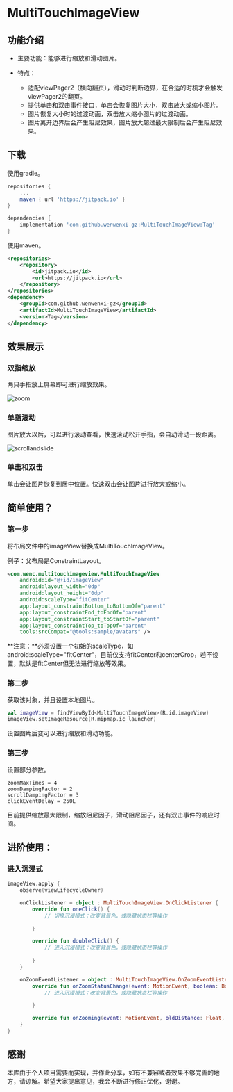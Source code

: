 # MultiTouchImageView
## 功能介绍

- 主要功能：能够进行缩放和滑动图片。

- 特点：
  - 适配viewPager2（横向翻页），滑动时判断边界，在合适的时机才会触发viewPager2的翻页。
  - 提供单击和双击事件接口，单击会恢复图片大小，双击放大或缩小图片。
  - 图片恢复大小时的过渡动画，双击放大缩小图片的过渡动画。
  - 图片离开边界后会产生阻尼效果，图片放大超过最大限制后会产生阻尼效果。

## 下载

使用gradle。

```groovy
repositories {
	...
	maven { url 'https://jitpack.io' }
}

dependencies {
    implementation 'com.github.wenwenxi-gz:MultiTouchImageView:Tag'
}
```

使用maven。

```xml
<repositories>
	<repository>
	    <id>jitpack.io</id>
	    <url>https://jitpack.io</url>
	</repository>
</repositories>
<dependency>
	<groupId>com.github.wenwenxi-gz</groupId>
	<artifactId>MultiTouchImageView</artifactId>
	<version>Tag</version>
</dependency>
```

## 效果展示

### 双指缩放

两只手指放上屏幕即可进行缩放效果。

![zoom](readmeRes/zoom.gif)

### 单指滚动

图片放大以后，可以进行滚动查看，快速滚动松开手指，会自动滑动一段距离。

![scrollandslide](readmeRes/scrollandslide.gif)

### 单击和双击

单击会让图片恢复到居中位置。快速双击会让图片进行放大或缩小。

## 简单使用？

### 第一步

将布局文件中的imageView替换成MultiTouchImageView。

例子：父布局是ConstraintLayout。

```xml
<com.wenc.multitouchimageview.MultiTouchImageView
    android:id="@+id/imageView"
    android:layout_width="0dp"
    android:layout_height="0dp"
    android:scaleType="fitCenter"
    app:layout_constraintBottom_toBottomOf="parent"
    app:layout_constraintEnd_toEndOf="parent"
    app:layout_constraintStart_toStartOf="parent"
    app:layout_constraintTop_toTopOf="parent"
    tools:srcCompat="@tools:sample/avatars" />
```

**注意：**必须设置一个初始的scaleType，如android:scaleType="fitCenter"，目前仅支持fitCenter和centerCrop，若不设置，默认是fitCenter但无法进行缩放等效果。

### 第二步

获取该对象，并且设置本地图片。

```kotlin
val imageView = findViewById<MultiTouchImageView>(R.id.imageView)
imageView.setImageResource(R.mipmap.ic_launcher)
```

设置图片后变可以进行缩放和滑动功能。

### 第三步

设置部分参数。

```
zoomMaxTimes = 4
zoomDampingFactor = 2
scrollDampingFactor = 3
clickEventDelay = 250L
```

目前提供缩放最大限制，缩放阻尼因子，滑动阻尼因子，还有双击事件的响应时间。

## 进阶使用：

### 进入沉浸式

```kotlin
imageView.apply {
    observe(viewLifecycleOwner)

    onClickListener = object : MultiTouchImageView.OnClickListener {
        override fun oneClick() {
            // 切换沉浸模式：改变背景色，或隐藏状态栏等操作
            
        }

        override fun doubleClick() {
            // 进入沉浸模式：改变背景色，或隐藏状态栏等操作
            
        }
    }

    onZoomEventListener = object : MultiTouchImageView.OnZoomEventListener {
        override fun onZoomStatusChange(event: MotionEvent, boolean: Boolean) {
            // 进入沉浸模式：改变背景色，或隐藏状态栏等操作
            
        }

        override fun onZooming(event: MotionEvent, oldDistance: Float, newDistance: Float) {}
    }
}
```

## 感谢

本库由于个人项目需要而实现，并作此分享，如有不兼容或者效果不够完善的地方，请谅解。希望大家提出意见，我会不断进行修正优化，谢谢。

